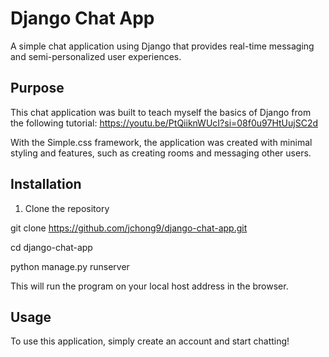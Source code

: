 # Django Chat App
A simple chat application using Django that provides real-time messaging and semi-personalized user experiences.

## Purpose
This chat application was built to teach myself the basics of Django from the following tutorial: https://youtu.be/PtQiiknWUcI?si=08f0u97HtUujSC2d

With the Simple.css framework, the application was created with minimal styling and features, such as creating rooms and messaging other users.

## Installation
1. Clone the repository

git clone https://github.com/jchong9/django-chat-app.git

cd django-chat-app

python manage.py runserver

This will run the program on your local host address in the browser.

## Usage
To use this application, simply create an account and start chatting!
